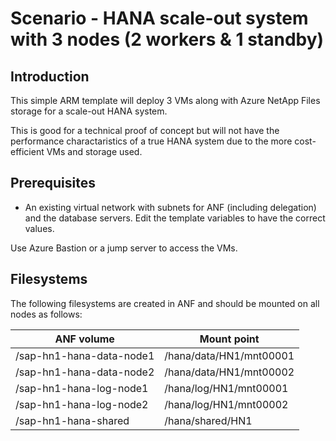 # Scenario - HANA scale-out system with 3 nodes (2 workers & 1 standby)
## Introduction
This simple ARM template will deploy 3 VMs along with Azure NetApp Files storage for a scale-out HANA system.

This is good for a technical proof of concept but will not have the performance charactaristics of a true HANA system due to the more cost-efficient VMs and storage used.

## Prerequisites
* An existing virtual network with subnets for ANF (including delegation) and the database servers. Edit the template variables to have the correct values.

Use Azure Bastion or a jump server to access the VMs.

## Filesystems
The following filesystems are created in ANF and should be mounted on all nodes as follows:

| ANF volume | Mount point |
| ---- | ---- | 
| /sap-hn1-hana-data-node1 | /hana/data/HN1/mnt00001 |
| /sap-hn1-hana-data-node2 | /hana/data/HN1/mnt00002 |
| /sap-hn1-hana-log-node1 | /hana/log/HN1/mnt00001 |
| /sap-hn1-hana-log-node2 | /hana/log/HN1/mnt00002 |
| /sap-hn1-hana-shared | /hana/shared/HN1 |